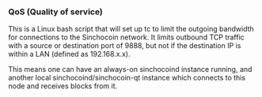 ### QoS (Quality of service) ###

This is a Linux bash script that will set up tc to limit the outgoing bandwidth for connections to the Sinchocoin network. It limits outbound TCP traffic with a source or destination port of 9888, but not if the destination IP is within a LAN (defined as 192.168.x.x).

This means one can have an always-on sinchocoind instance running, and another local sinchocoind/sinchocoin-qt instance which connects to this node and receives blocks from it.
